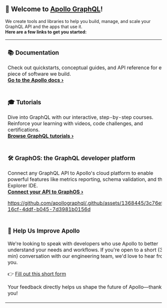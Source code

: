 ##  🚀 Welcome to [Apollo GraphQL](https://www.apollographql.com/?utm_campaign=2023-github-readme&utm_source=github-readme)!

We create tools and libraries to help you build, manage, and scale your GraphQL API and the apps that use it.  
**Here are a few links to get you started:**

<table>
<tbody>
<tr>
<td>

### 📚 Documentation

Check out quickstarts, conceptual guides, and API reference for every piece of software we build.  
<strong><a href="https://www.apollographql.com/docs/?utm_campaign=2023-github-readme&utm_source=github-readme" target="_blank">Go to the Apollo docs ›</a></strong>

</td>
</tr>
<tr>
<td>
  
### 🎓 Tutorials

Dive into GraphQL with our interactive, step-by-step courses. Reinforce your learning with videos, code challenges, and certifications.  
<strong><a href="https://www.apollographql.com/tutorials/?utm_campaign=2023-github-readme&utm_source=github-readme" target="_blank">Browse GraphQL tutorials ›</a></strong>

</td>
</tr>
<tr>
<td>  

### 🛠️ GraphOS: the GraphQL developer platform

Connect any GraphQL API to Apollo's cloud platform to enable powerful features like metrics reporting, schema validation, and the Explorer IDE.   
<strong><a href="https://studio.apollographql.com/signup?referrer=github-readme&utm_campaign=2023-github-readme&utm_source=github-readme" target="_blank">Connect your API to GraphOS ›</a></strong>

https://github.com/apollographql/.github/assets/1368445/3c76ef51-16cf-4ddf-b045-7d3981b0156d

</td>
</tr>

<tr>
<td>
  
### 👋 Help Us Improve Apollo
  
We're looking to speak with developers who use Apollo to better understand your needs and workflows. If you're open to a short (30 min) conversation with our engineering team, we'd love to hear from you.

👉 <a href="https://docs.google.com/forms/d/e/1FAIpQLSfXrtLQb01_1zwYMpFH54krgYu_xGR6TjhxExER6lpXT8ppOg/viewform?usp=header" target="_blank">Fill out this short form<a>

Your feedback directly helps us shape the future of Apollo—thank you!

</td>
</tr>

</tbody>
</table>
